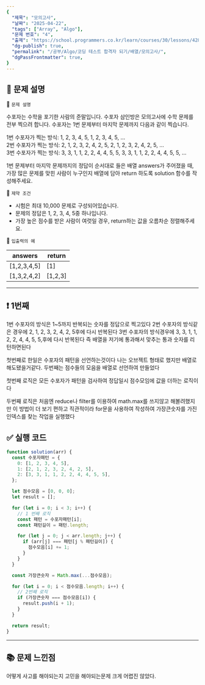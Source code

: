 ```yaml
---
{
  "제목": "모의고사",
  "날짜": "2025-04-22",
  "tags": ["Array", "Algo"],
  "문제 번호": "4",
  "출제": "https://school.programmers.co.kr/learn/courses/30/lessons/42840",
  "dg-publish": true,
  "permalink": "/공부/Algo/코딩 테스트 합격자 되기/배열/모의고사/",
  "dgPassFrontmatter": true,
}
---
```


## 📔 문제 설명

📓 `문제 설명`

수포자는 수학을 포기한 사람의 준말입니다. 수포자 삼인방은 모의고사에 수학 문제를 전부 찍으려 합니다. 수포자는 1번 문제부터 마지막 문제까지 다음과 같이 찍습니다.

1번 수포자가 찍는 방식: 1, 2, 3, 4, 5, 1, 2, 3, 4, 5, ...  
2번 수포자가 찍는 방식: 2, 1, 2, 3, 2, 4, 2, 5, 2, 1, 2, 3, 2, 4, 2, 5, ...  
3번 수포자가 찍는 방식: 3, 3, 1, 1, 2, 2, 4, 4, 5, 5, 3, 3, 1, 1, 2, 2, 4, 4, 5, 5, ...

1번 문제부터 마지막 문제까지의 정답이 순서대로 들은 배열 answers가 주어졌을 때, 가장 많은 문제를 맞힌 사람이 누구인지 배열에 담아 return 하도록 solution 함수를 작성해주세요.

📓 `제약 조건`

- 시험은 최대 10,000 문제로 구성되어있습니다.
- 문제의 정답은 1, 2, 3, 4, 5중 하나입니다.
- 가장 높은 점수를 받은 사람이 여럿일 경우, return하는 값을 오름차순 정렬해주세요.

📓 `입출력의 예`

| answers     | return  |
| ----------- | ------- |
| [1,2,3,4,5] | [1]     |
| [1,3,2,4,2] | [1,2,3] |

---

## ❗ 1번째

1번 수포자의 방식은 1~5까지 반복되는 숫자를 정답으로 찍고있다
2번 수포자의 방식같은 경우에 2, 1, 2, 3, 2, 4, 2, 5후에 다시 반복된다
3번 수포자의 방식경우에 3, 3, 1, 1, 2, 2, 4, 4, 5, 5,후에 다시 반복된다
즉 배열을 저기에 통과해서 맞추는 통과 숫자를 리턴하면된다

첫번째로 한일은 수포자의 패턴을 선언하는것이다 나는 오브젝트 형태로 했지만 배열로 해도됐을거같다.
두번째는 점수들의 모음을 배열로 선언하여 만들었다

첫번째 로직은 모든 수포자가 패턴을 검사하여 정답일시 점수모임에 값을 더하는 로직이다

두번째 로직은 처음엔 reduce나 filter를 이용하여 math.max를 쓰지않고 해볼려했지만 이 방법이 더 보기 편하고 직관적이라 for문을 사용하여 작성하여 가장큰숫자를 가진 인덱스를 찾는 작업을 실행했다
<br>

## ✅ 실행 코드

```js
function solution(arr) {
  const 수포자패턴 = {
    0: [1, 2, 3, 4, 5],
    1: [2, 1, 2, 3, 2, 4, 2, 5],
    2: [3, 3, 1, 1, 2, 2, 4, 4, 5, 5],
  };

  let 점수모음 = [0, 0, 0];
  let result = [];

  for (let i = 0; i < 3; i++) {
    // 1 번째 로직
    const 패턴 = 수포자패턴[i];
    const 패턴길이 = 패턴.length;

    for (let j = 0; j < arr.length; j++) {
      if (arr[j] === 패턴[j % 패턴길이]) {
        점수모음[i] += 1;
      }
    }
  }

  const 가장큰숫자 = Math.max(...점수모음);

  for (let i = 0; i < 점수모음.length; i++) {
    // 2번째 로직
    if (가장큰숫자 === 점수모음[i]) {
      result.push(i + 1);
    }
  }

  return result;
}
```

---

## 📚 문제 느낀점

어떻게 사고를 해야되는지 고민을 해야되는문제 크게 어렵진 않았다.
